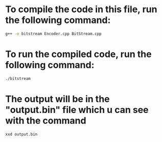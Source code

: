 # To compile the code in this file, run the following command:

```bash
g++ -o bitstream Encoder.cpp BitStream.cpp
```

# To run the compiled code, run the following command:

```bash
./bitstream
```

# The output will be in the "output.bin" file which u can see with the command 

```bash
xxd output.bin
```
